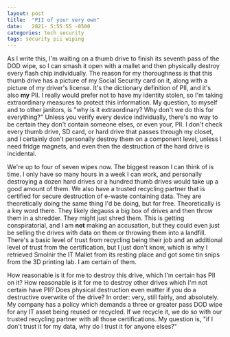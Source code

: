 ```yaml
---
layout: post
title:  "PII of your very own"
date:   2021- 5:55:55 -0500
categories: tech security
tags: security pii wiping
---
```

As I write this, I'm waiting on a thumb drive to finish its seventh pass of the DOD wipe, so I can smash it open with a mallet and then physically destroy every flash chip individually.  The reason for my thoroughness is that this thumb drive has a picture of my Social Security card on it, along with a picture of my driver's license.  It's the dictionary definition of PII, and it's also **my** PII.  I really would prefer not to have my identity stolen, so I'm taking extraordinary measures to protect this information.  My question, to myself and to other janitors, is "why is it extraordinary?  Why don't we do this for everything?"  Unless you verify every device individually, there's no way to be certain they don't contain someone elses, or even your, PII.  I don't check every thumb drive, SD card, or hard drive that passes through my closet, and I certainly don't personally destroy them on a component level, unless I need fridge magnets, and even then the destruction of the hard drive is incidental.

We're up to four of seven wipes now.  The biggest reason I can think of is time.  I only have so many hours in a week I can work, and personally destroying a dozen hard drives or a hundred thumb drives would take up a good amount of them.  We also have a trusted recycling partner that is certified for secure destruction of e-waste containing data.  They are theoretically doing the same thing I'd be doing, but for free.  Theoretically is a key word there.  They likely degauss a big box of drives and then throw them in a shredder.  They might just shred them.  This is getting conspiratorial, and I am **not** making an accusation, but they could even just be selling the drives with data on them or throwing them into a landfill.  There's a basic level of trust from recycling being their job and an additional level of trust from the certification, but I just don't know, which is why I retrieved Smolnir the IT Mallet from its resting place and got some tin snips from the 3D printing lab.  I am certain of them.

How reasonable is it for me to destroy this drive, which I'm certain has PII on it?  How reasonable is it for me to destroy other drives which I'm not certain have PII?  Does physical destruction even matter if you do a destructive overwrite of the drive?  In order: very, still fairly, and absolutely.  My company has a policy which demands a three or greater pass DOD wipe for any IT asset being reused or recycled.  If we recycle it, we do so with our trusted recycling partner with all those certifications.  My question is, "if I don't trust it for my data, why do I trust it for anyone elses?"